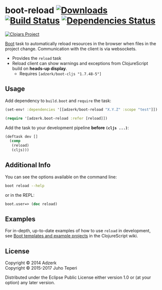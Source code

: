 # boot-reload [![Downloads](https://jarkeeper.com/adzerk/boot-reload/downloads.svg)](https://jarkeeper.com/adzerk/boot-reload) [![Build Status](https://travis-ci.org/adzerk-oss/boot-reload.svg?branch=master)](https://travis-ci.org/adzerk-oss/boot-reload) [![Dependencies Status](https://jarkeeper.com/adzerk/boot-reload/status.svg)](https://jarkeeper.com/adzerk/boot-reload)

[![Clojars Project][2]][3]

[Boot][1] task to automatically reload resources in the browser when files in
the project change. Communication with the client is via websockets.

* Provides the `reload` task
* Reload client can show warnings and exceptions from ClojureScript build on **heads-up display**.
    * Requires `[adzerk/boot-cljs "1.7.48-5"]`

## Usage

Add dependency to `build.boot` and `require` the task:

```clj
(set-env! :dependencies '[[adzerk/boot-reload "X.Y.Z" :scope "test"]])

(require '[adzerk.boot-reload :refer [reload]])
```

Add the task to your development pipeline **before `(cljs ...)`**:

```clj
(deftask dev []
  (comp
   (reload)
   (cljs)))
```

## Additional Info

You can see the options available on the command line:

```bash
boot reload --help
```

or in the REPL:

```clj
boot.user=> (doc reload)
```

## Examples

For in-depth, up-to-date examples of how to use `reload` in development, see
[Boot templates and example projects](https://github.com/clojure/clojurescript/wiki#boot)
in the ClojureScript wiki.

## License

Copyright &copy; 2014 Adzerk<br>
Copyright &copy; 2015-2017 Juho Teperi

Distributed under the Eclipse Public License either version 1.0 or (at
your option) any later version.

[1]:                https://github.com/boot-clj/boot
[2]:                http://clojars.org/adzerk/boot-reload/latest-version.svg?cache=6
[3]:                http://clojars.org/adzerk/boot-reload

